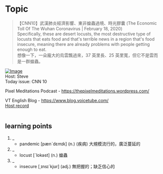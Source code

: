 # Topic

> 【CNN10】武漢肺炎經濟影響、東非蝗蟲過境、時光膠囊 (The Economic Toll Of The Wuhan Coronavirus | February 18, 2020) <br>
> Specifically, these are desert locusts, the most destructive type of locusts that eats food and that's terrible news in a region that's food insecure, meaning there are already problems with people getting enough to eat. <br>
> 想像一下，一朵龐大的烏雲飄過來，37 英里長、25 英里寬，但它不是雲而是一群蝗蟲。 <br>

[![Image](https://cdn.voicetube.com/assets/thumbnails/17s0Y-o1Fl0.jpg)](https://www.youtube.com/embed/17s0Y-o1Fl0?rel=0&showinfo=0&cc_load_policy=0&controls=1&autoplay=1&iv_load_policy=3&playsinline=1&wmode=transparent&start=304&end=317&enablejsapi=1&origin=https://tw.voicetube.com&widgetid=1)<br>
Host: Steve 
<br>Today issue: CNN 10
Pixel Meditations Podcast - https://thepixelmeditations.wordpress.com/

VT English Blog - https://www.blog.voicetube.com/
<br>
[Host record](https://cdn.voicetube.com/tmp/everyday_records/stephen_vt_44701/4006.mp3)
<br><br>
## learning points
1. _
	* pandemic [pænˋdɛmɪk] (n.) (疾病) 大規模流行的，廣泛蔓延的
2. _
	* locust [ˋlokəst] (n.) 蝗蟲
3. _
	* insecure [͵ɪnsɪˋkjʊr] (adj.) 無把握的；缺乏信心的
